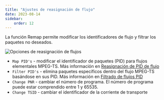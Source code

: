 ```yaml
---
title: "Ajustes de reasignación de flujo"
date: 2023-08-14
sidebar:
    order: 12
---
```


La función Remap permite modificar los identificadores de flujo y filtrar los paquetes no deseados.

![Opciones de reasignación de flujos](https://cdn.cesbo.com/help/astra/admin-guide/stream/remap.png)

- `Map PID's` - modificar el identificador de paquetes (PID) para flujos elementales MPEG-TS. Más información en [Reasignación de PID de flujo](/es/astra/processing/remap)
- `Filter PID's` - elimina paquetes específicos dentro del flujo MPEG-TS basándose en sus PID. Más información en [Filtrado de flujos PID](/es/astra/processing/mpegts/filter)
- `Change PNR` - cambiar el número de programa. El número de programa puede estar comprendido entre 1 y 65535.
- `Change TSID` - cambiar el identificador de la corriente de transporte
